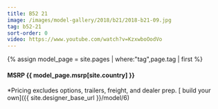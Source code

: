 ```yaml
---
title: B52 21
image: /images/model-gallery/2018/b21/2018-b21-09.jpg
tag: b52-21
sort-order: 0
video: https://www.youtube.com/watch?v=KzxwboOodVo
---
```

{% assign model_page = site.pages | where:"tag",page.tag | first %}
#### MSRP {{ model_page.msrp[site.country] }} ####

*Pricing excludes options, trailers, freight, and dealer prep.
[ build your own]({{ site.designer_base_url }}/model/6)
